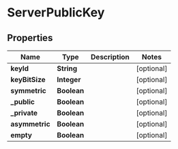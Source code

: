 

# ServerPublicKey


## Properties

| Name | Type | Description | Notes |
|------------ | ------------- | ------------- | -------------|
|**keyId** | **String** |  |  [optional] |
|**keyBitSize** | **Integer** |  |  [optional] |
|**symmetric** | **Boolean** |  |  [optional] |
|**_public** | **Boolean** |  |  [optional] |
|**_private** | **Boolean** |  |  [optional] |
|**asymmetric** | **Boolean** |  |  [optional] |
|**empty** | **Boolean** |  |  [optional] |



